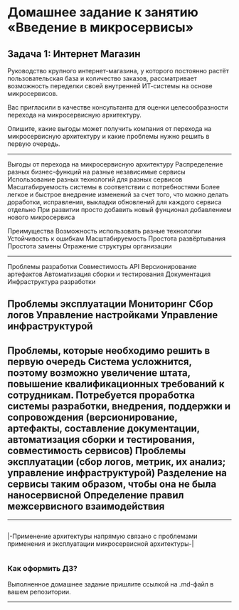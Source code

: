 # Домашнее задание к занятию «Введение в микросервисы»

## Задача 1: Интернет Магазин

Руководство крупного интернет-магазина, у которого постоянно растёт пользовательская база и количество заказов, рассматривает возможность переделки своей внутренней   ИТ-системы на основе микросервисов. 

Вас пригласили в качестве консультанта для оценки целесообразности перехода на микросервисную архитектуру. 

Опишите, какие выгоды может получить компания от перехода на микросервисную архитектуру и какие проблемы нужно решить в первую очередь.

---
Выгоды от перехода на микросервисную архитектуру
Распределение разных бизнес-функций на разные независимые сервисы
Использование разных технологий для разных сервисов
Масштабируемость системы в соответствии с потребностями
Более легкое и быстрое внедрение изменений за счет того, что можно делать доработки, исправления, выкладки обновлений для каждого сервиса отдельно
При развитии просто добавить новый фунционал добавлением нового микросервиса

Преимущества
Возможность использовать разные технологии
Устойчивость к ошибкам
Масштабируемость
Простота развёртывания
Простота замены
Отражение структуры организации



---
Проблемы разработки
Совместимость API
Версионирование артефактов
Автоматизация сборки и тестирования
Документация
Инфраструктура разработки

Проблемы эксплуатации
Мониторинг
Сбор логов
Управление настройками
Управление инфраструктурой
---


Проблемы, которые необходимо решить в первую очередь
Система усложнится, поэтому возможно увеличение штата, повышение квалификационных требований к сотрудникам.
Потребуется проработка системы разработки, внедрения, поддержки и сопровождения (версионирование, артефакты, составление документации, автоматизация сборки и тестирования, совместимость сервисов)
Проблемы эксплуатации (сбор логов, метрик, их анализ; управление инфраструктурой)
Разделение на сервисы таким образом, чтобы она не была наносервисной
Определение правил межсервисного взаимодействия
---
---
```
```
|-Применение архитектуры напрямую связано с проблемами применения и эксплуатации микросервисной архитектуры-|
```
```


### Как оформить ДЗ?

Выполненное домашнее задание пришлите ссылкой на .md-файл в вашем репозитории.

---
